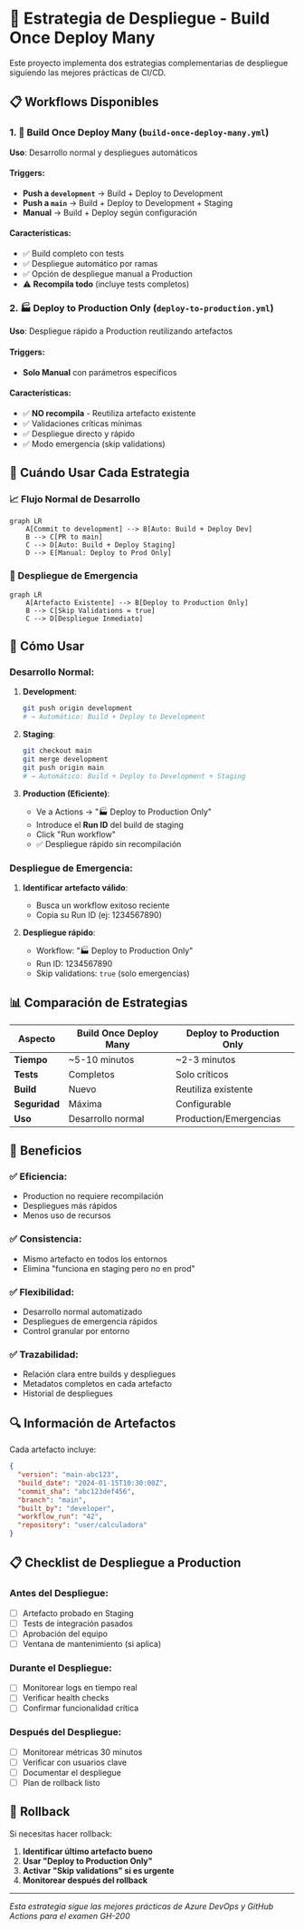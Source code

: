 # 🚀 Estrategia de Despliegue - Build Once Deploy Many

Este proyecto implementa dos estrategias complementarias de despliegue siguiendo las mejores prácticas de CI/CD.

## 📋 Workflows Disponibles

### 1. 🔨 Build Once Deploy Many (`build-once-deploy-many.yml`)
**Uso**: Desarrollo normal y despliegues automáticos

#### Triggers:
- **Push a `development`** → Build + Deploy to Development
- **Push a `main`** → Build + Deploy to Development + Staging  
- **Manual** → Build + Deploy según configuración

#### Características:
- ✅ Build completo con tests
- ✅ Despliegue automático por ramas
- ✅ Opción de despliegue manual a Production
- ⚠️ **Recompila todo** (incluye tests completos)

### 2. 🏭 Deploy to Production Only (`deploy-to-production.yml`)
**Uso**: Despliegue rápido a Production reutilizando artefactos

#### Triggers:
- **Solo Manual** con parámetros específicos

#### Características:
- ✅ **NO recompila** - Reutiliza artefacto existente
- ✅ Validaciones críticas mínimas
- ✅ Despliegue directo y rápido
- ✅ Modo emergencia (skip validations)

## 🎯 Cuándo Usar Cada Estrategia

### 📈 Flujo Normal de Desarrollo

```mermaid
graph LR
    A[Commit to development] --> B[Auto: Build + Deploy Dev]
    B --> C[PR to main]
    C --> D[Auto: Build + Deploy Staging]
    D --> E[Manual: Deploy to Prod Only]
```

### 🚨 Despliegue de Emergencia

```mermaid
graph LR
    A[Artefacto Existente] --> B[Deploy to Production Only]
    B --> C[Skip Validations = true]
    C --> D[Despliegue Inmediato]
```

## 🔧 Cómo Usar

### Desarrollo Normal:

1. **Development**:
   ```bash
   git push origin development
   # → Automático: Build + Deploy to Development
   ```

2. **Staging**:
   ```bash
   git checkout main
   git merge development
   git push origin main
   # → Automático: Build + Deploy to Development + Staging
   ```

3. **Production (Eficiente)**:
   - Ve a Actions → "🏭 Deploy to Production Only"
   - Introduce el **Run ID** del build de staging
   - Click "Run workflow"
   - ✅ Despliegue rápido sin recompilación

### Despliegue de Emergencia:

1. **Identificar artefacto válido**:
   - Busca un workflow exitoso reciente
   - Copia su Run ID (ej: 1234567890)

2. **Despliegue rápido**:
   - Workflow: "🏭 Deploy to Production Only"
   - Run ID: 1234567890
   - Skip validations: `true` (solo emergencias)

## 📊 Comparación de Estrategias

| Aspecto | Build Once Deploy Many | Deploy to Production Only |
|---------|------------------------|---------------------------|
| **Tiempo** | ~5-10 minutos | ~2-3 minutos |
| **Tests** | Completos | Solo críticos |
| **Build** | Nuevo | Reutiliza existente |
| **Seguridad** | Máxima | Configurable |
| **Uso** | Desarrollo normal | Production/Emergencias |

## 🎯 Beneficios

### ✅ **Eficiencia**:
- Production no requiere recompilación
- Despliegues más rápidos
- Menos uso de recursos

### ✅ **Consistencia**:
- Mismo artefacto en todos los entornos
- Elimina "funciona en staging pero no en prod"

### ✅ **Flexibilidad**:
- Desarrollo normal automatizado
- Despliegues de emergencia rápidos
- Control granular por entorno

### ✅ **Trazabilidad**:
- Relación clara entre builds y despliegues
- Metadatos completos en cada artefacto
- Historial de despliegues

## 🔍 Información de Artefactos

Cada artefacto incluye:

```json
{
  "version": "main-abc123",
  "build_date": "2024-01-15T10:30:00Z",
  "commit_sha": "abc123def456",
  "branch": "main",
  "built_by": "developer",
  "workflow_run": "42",
  "repository": "user/calculadora"
}
```

## 📋 Checklist de Despliegue a Production

### Antes del Despliegue:
- [ ] Artefacto probado en Staging
- [ ] Tests de integración pasados
- [ ] Aprobación del equipo
- [ ] Ventana de mantenimiento (si aplica)

### Durante el Despliegue:
- [ ] Monitorear logs en tiempo real
- [ ] Verificar health checks
- [ ] Confirmar funcionalidad crítica

### Después del Despliegue:
- [ ] Monitorear métricas 30 minutos
- [ ] Verificar con usuarios clave
- [ ] Documentar el despliegue
- [ ] Plan de rollback listo

## 🚨 Rollback

Si necesitas hacer rollback:

1. **Identificar último artefacto bueno**
2. **Usar "Deploy to Production Only"**
3. **Activar "Skip validations" si es urgente**
4. **Monitorear después del rollback**

---

*Esta estrategia sigue las mejores prácticas de Azure DevOps y GitHub Actions para el examen GH-200*